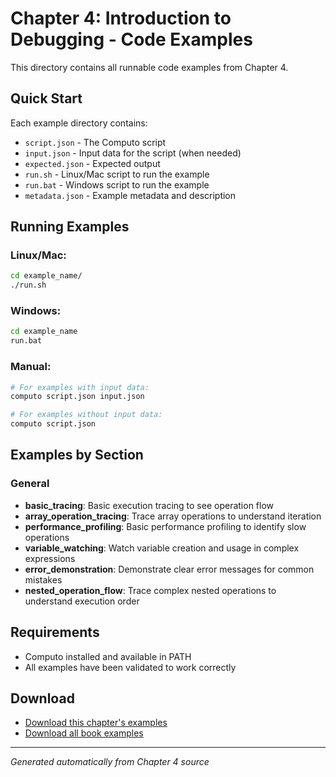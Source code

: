 # Chapter 4: Introduction to Debugging - Code Examples

This directory contains all runnable code examples from Chapter 4.

## Quick Start

Each example directory contains:
- `script.json` - The Computo script
- `input.json` - Input data for the script (when needed)
- `expected.json` - Expected output
- `run.sh` - Linux/Mac script to run the example
- `run.bat` - Windows script to run the example
- `metadata.json` - Example metadata and description

## Running Examples

### Linux/Mac:
```bash
cd example_name/
./run.sh
```

### Windows:
```cmd
cd example_name
run.bat
```

### Manual:
```bash
# For examples with input data:
computo script.json input.json

# For examples without input data:
computo script.json
```

## Examples by Section

### General

- **basic_tracing**: Basic execution tracing to see operation flow
- **array_operation_tracing**: Trace array operations to understand iteration
- **performance_profiling**: Basic performance profiling to identify slow operations
- **variable_watching**: Watch variable creation and usage in complex expressions
- **error_demonstration**: Demonstrate clear error messages for common mistakes
- **nested_operation_flow**: Trace complex nested operations to understand execution order

## Requirements

- Computo installed and available in PATH
- All examples have been validated to work correctly

## Download

- [Download this chapter's examples](ch04_examples.zip)
- [Download all book examples](../download_all_examples.zip)

---
*Generated automatically from Chapter 4 source*
